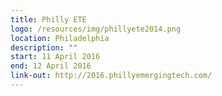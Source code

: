```yaml
---
title: Philly ETE
logo: /resources/img/phillyete2014.png
location: Philadelphia
description: ""
start: 11 April 2016
end: 12 April 2016
link-out: http://2016.phillyemergingtech.com/
---
```

